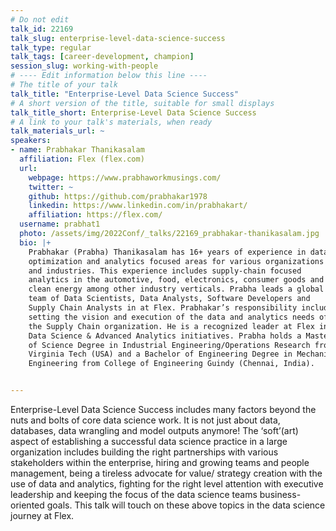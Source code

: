 ```yaml
---
# Do not edit
talk_id: 22169
talk_slug: enterprise-level-data-science-success
talk_type: regular
talk_tags: [career-development, champion]
session_slug: working-with-people
# ---- Edit information below this line ----
# The title of your talk
talk_title: "Enterprise-Level Data Science Success"
# A short version of the title, suitable for small displays
talk_title_short: Enterprise-Level Data Science Success
# A link to your talk's materials, when ready
talk_materials_url: ~
speakers:
- name: Prabhakar Thanikasalam
  affiliation: Flex (flex.com)
  url:
    webpage: https://www.prabhaworkmusings.com/
    twitter: ~
    github: https://github.com/prabhakar1978
    linkedin: https://www.linkedin.com/in/prabhakart/
    affiliation: https://flex.com/
  username: prabhat1
  photo: /assets/img/2022Conf/_talks/22169_prabhakar-thanikasalam.jpg
  bio: |+
    Prabhakar (Prabha) Thanikasalam has 16+ years of experience in data,
    optimization and analytics focused areas for various organizations
    and industries. This experience includes supply-chain focused
    analytics in the automotive, food, electronics, consumer goods and
    clean energy among other industry verticals. Prabha leads a global
    team of Data Scientists, Data Analysts, Software Developers and
    Supply Chain Analysts in at Flex. Prabhakar’s responsibility includes
    setting the vision and execution of the data and analytics needs of
    the Supply Chain organization. He is a recognized leader at Flex in
    Data Science & Advanced Analytics initiatives. Prabha holds a Master
    of Science Degree in Industrial Engineering/Operations Research from
    Virginia Tech (USA) and a Bachelor of Engineering Degree in Mechanical
    Engineering from College of Engineering Guindy (Chennai, India).


---
```


<!-- ABSTRACT ----
Please write abstract below. You may use simple markdown (links, code style, bold, italics)
-->

Enterprise-Level Data Science Success includes many factors beyond the nuts
and bolts of core data science work. It is not just about data, databases, data
wrangling and model outputs anymore! The ‘soft’(art) aspect of establishing
a successful data science practice in a large organization includes building
the right partnerships with various stakeholders within the enterprise, hiring
and growing teams and people management, being a tireless advocate for value/
strategy creation with the use of data and analytics, fighting for the right
level attention with executive leadership and keeping the focus of the data
science teams business-oriented goals. This talk will touch on these above
topics in the data science journey at Flex.
